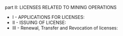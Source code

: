 part II: LICENSES RELATED TO MINING OPERATIONS

<ul>
			<li>I - APPLICATIONS FOR LICENSES: <ul>
			</ul></li>			<li>II - ISSUING OF LICENSE: <ul>
			</ul></li>			<li>III - Renewal, Transfer and Revocation of licenses: <ul>
			</ul></li></ul>